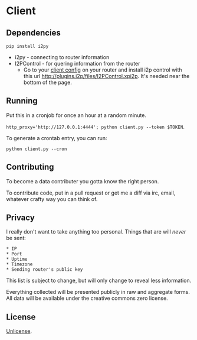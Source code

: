 # Client

## Dependencies

`pip install i2py`

* i2py - connecting to router information
* I2PControl - for quering information from the router
	* Go to your [client config](http://127.0.0.1:7657/configclients) on your router and install i2p control with this url <http://plugins.i2p/files/I2PControl.xpi2p>.
	  It's needed near the bottom of the page.

## Running

Put this in a cronjob for once an hour at a random minute.

`http_proxy='http://127.0.0.1:4444'; python client.py --token $TOKEN`.

To generate a crontab entry, you can run:

`python client.py --cron`

## Contributing

To become a data contributer you gotta know the right person.

To contribute code, put in a pull request or get me a diff via irc, email, whatever crafty way you can think of.

## Privacy

I really don't want to take anything too personal.
Things that are will *never* be sent:

	* IP
	* Port
	* Uptime
	* Timezone
	* Sending router's public key

This list is subject to change, but will only change to reveal less information.

Everything collected will be presented publicly in raw and aggregate forms.
All data will be available under the creative commons zero license.

## License

[Unlicense](LICENSE).
